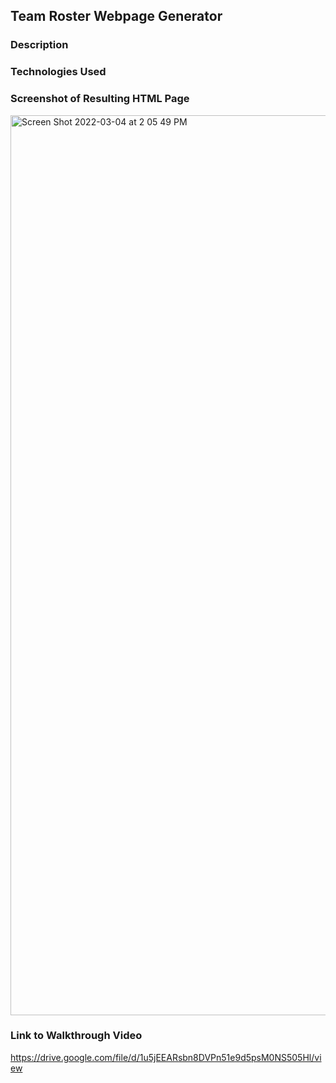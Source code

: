 ## Team Roster Webpage Generator

### Description

### Technologies Used

### Screenshot of Resulting HTML Page
<img width="1440" alt="Screen Shot 2022-03-04 at 2 05 49 PM" src="https://user-images.githubusercontent.com/93904532/156841499-e834b78e-4ec6-4888-8cd8-1cf4cbc2d04c.png">

### Link to Walkthrough Video
https://drive.google.com/file/d/1u5jEEARsbn8DVPn51e9d5psM0NS505Hl/view
